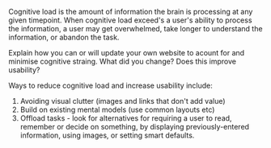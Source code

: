 Cognitive load is the amount of information the brain is processing at any given timepoint. When cognitive load exceed's a user's ability to process the information, a user may get overwhelmed, take longer to understand the information, or abandon the task.

Explain how you can or will update your own website to acount for and minimise cognitive straing. What did you change? Does this improve usability?

Ways to reduce cognitive load and increase usability include:
1. Avoiding visual clutter (images and links that don't add value)
2. Build on existing mental models (use common layouts etc)
3. Offload tasks - look for alternatives for requiring a user to read, remember or decide on something, by displaying previously-entered information, using images, or setting smart defaults. 
